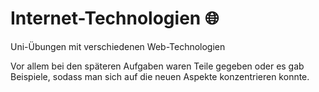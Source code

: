 # Internet-Technologien 🌐
Uni-Übungen mit verschiedenen Web-Technologien

Vor allem bei den späteren Aufgaben waren Teile gegeben oder es gab Beispiele, sodass man sich auf die neuen Aspekte konzentrieren konnte.
